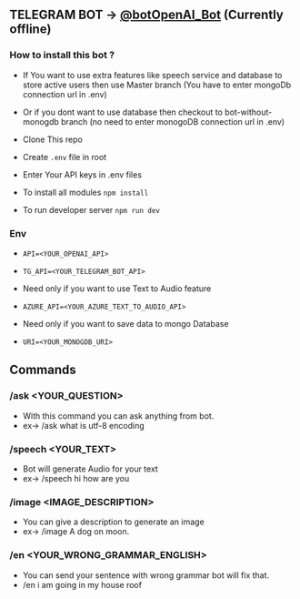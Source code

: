 ## TELEGRAM BOT -> [@botOpenAI_Bot](https://t.me/botOpenAI_Bot) (Currently offline)

### How to install this bot ?

- If You want to use extra features like speech service and database to store active users then use Master branch (You have to enter mongoDb connection url in .env)
- Or if you dont want to use database then checkout to bot-without-monogdb branch (no need to enter monogoDB connection url in .env)


- Clone This repo
- Create `.env` file in root
- Enter Your API keys in .env files
- To install all modules `npm install`
- To run developer server `npm run dev`

### Env

- `API=<YOUR_OPENAI_API>`
- `TG_API=<YOUR_TELEGRAM_BOT_API>`
- Need only if you want to use Text to Audio feature
- `AZURE_API=<YOUR_AZURE_TEXT_TO_AUDIO_API>`

- Need only if you want to save data to mongo Database
- `URI=<YOUR_MONOGDB_URI>`

## Commands 

### /ask <YOUR_QUESTION>
- With this command you can ask anything from bot.
- ex-> /ask what is utf-8 encoding

### /speech <YOUR_TEXT>
- Bot will generate Audio for your text
- ex-> /speech hi how are you


### /image <IMAGE_DESCRIPTION>
 - You can give a description to generate an image
 - ex-> /image A dog on moon.

### /en <YOUR_WRONG_GRAMMAR_ENGLISH>
 - You can send your sentence with wrong grammar bot will fix that.
 - /en i am going in my house roof
 
 

